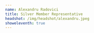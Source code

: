 ```yaml
---
name: Alexandru Radovici
title: Silver Member Representative
headshot: /img/headshot/alexandru.jpeg
showeleventh: true
---
```


